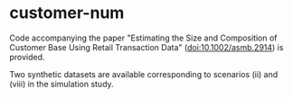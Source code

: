# customer-num

Code accompanying the paper "Estimating the Size and Composition of Customer Base Using Retail Transaction Data" ([doi:10.1002/asmb.2914](https://doi.org/10.1002/asmb.2914)) is provided.

Two synthetic datasets are available corresponding to scenarios (ii) and (viii) in the simulation study.
